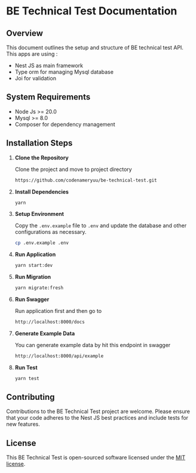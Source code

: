 # BE Technical Test Documentation

## Overview
This document outlines the setup and structure of BE technical test API. This apps are using :
- Nest JS as main framework
- Type orm for managing Mysql database
- Joi for validation

## System Requirements
- Node Js >= 20.0
- Mysql >= 8.0
- Composer for dependency management

## Installation Steps

1. **Clone the Repository**

   Clone the project and move to project directory
   ```bash
   https://github.com/codenameryuu/be-technical-test.git
   ```

2. **Install Dependencies**
   ```bash
   yarn
   ```

3. **Setup Environment**
   
   Copy the `.env.example` file to `.env` and update the database and other configurations as necessary.
   ```bash
   cp .env.example .env
   ```

4. **Run Application**
   ```bash
   yarn start:dev
   ```

5. **Run Migration**
   ```bash
   yarn migrate:fresh
   ```

6. **Run Swagger**
  
    Run application first and then go to
   ```bash
   http://localhost:8000/docs
   ```

7. **Generate Example Data**
  
    You can generate example data by hit this endpoint in swagger
   ```bash
   http://localhost:8000/api/example
   ```

8. **Run Test**
   ```bash
   yarn test
   ```

## Contributing
Contributions to the BE Technical Test project are welcome. Please ensure that your code adheres to the Nest JS best practices and include tests for new features.

## License
This BE Technical Test is open-sourced software licensed under the [MIT license](https://opensource.org/licenses/MIT).

